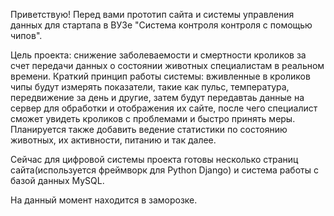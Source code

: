 Приветствую!
Перед вами прототип сайта и системы управления данных для стартапа в ВУЗе "Система контроля контроля с помощью чипов".

Цель проекта: снижение заболеваемости и смертности кроликов за счет передачи данных о состоянии животных специалистам в реальном времени.
Краткий принцип работы системы: вживленные в кроликов чипы будут измерять показатели, такие как пульс, температура, передвижение за день и другие, 
затем будут передавтаь данные на сервер для обработки и отображения их сайте, после чего специалист сможет увидеть кроликов с проблемами и быстро принять меры.
Планируется также добавить ведение статистики по состоянию животных, их активности, питанию и так далее.

Сейчас для цифровой системы проекта готовы несколько страниц сайта(используется фреймворк для Python Django) и система работы с базой данных MySQL. 

На данный момент находится в заморозке.

